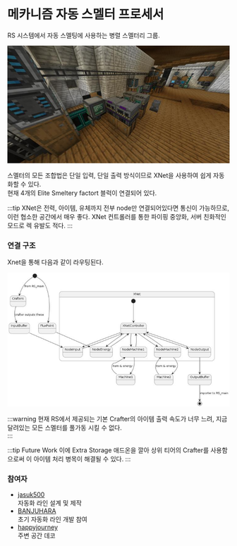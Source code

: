 # 메카니즘 자동 스멜터 프로세서

RS 시스템에서 자동 스멜팅에 사용하는 병렬 스멜터리 그룹.

![asdf](../../asset/systems/mk_auto_smeltery/main.jpg)

스멜터의 모든 조합법은 단일 입력, 단일 출력 방식이므로 XNet을 사용하여 쉽게 자동화할 수 있다.\
현재 4개의 Elite Smeltery factort 블럭이 연결되어 있다.

:::tip
XNet은 전력, 아이템, 유체까지 전부 node만 연결되어있다면 통신이 가능하므로, 이런 협소한 공간에서 매우 좋다. 
XNet 컨트롤러를 통한 파이핑 중앙화, 서버 친화적인 모드로 렉 유발도 적다.
:::

### 연결 구조

Xnet을 통해 다음과 같이 라우팅된다.

![sdf](../../asset/systems/mk_auto_smeltery/RS_Xnet_piping.jpg)

:::warning
현재 RS에서 제공되는 기본 Crafter의 아이템 출력 속도가 너무 느려, 지금 달려있는 모든 스멜터를 풀가동 시킬 수 없다.  
:::

:::tip Future Work
이에 Extra Storage 애드온을 깔아 상위 티어의 Crafter를 사용함으로써 이 아이템 처리 병목이 해결될 수 있다.
:::

### 참여자
<!-- player_desc_open -->
- [jasuk500](../members/jasuk500.md)  
자동화 라인 설계 및 제작
- [BANJUHARA](../members/BANJUHARA.md)  
초기 자동화 라인 개발 참여
- [happyjourney](../members/happyjourney.md)  
주변 공간 데코
<!-- player_desc_close-->